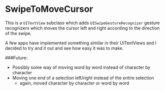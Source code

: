 SwipeToMoveCursor
=================
This is a `UITextView` subclass which adds `UISwipeGestureRecognizer` gesture recognizers which moves the cursor left and right according to the direction of the swipe.

A few apps have implemented something similar in their UITextViews and I decided to try and it out and see how easy it was to make.

###Future:
+ Possibly some way of moving word by word instead of character by character
+ Moving one end of a selection left/right instead of the entire selection
	+ again, moved character by character or word by word